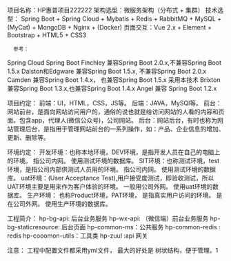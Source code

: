 项目名称：HP惠普项目222222
架构选型：微服务架构（分布式 + 集群）
技术选型： Spring Boot + Spring Cloud + Mybatis + Redis + RabbitMQ + MySQL + (MyCat) + MongoDB + Nginx + (Docker)
页面交互：Vue 2.x + Element + Bootstrap + HTML5 + CSS3
 
      参考：
  Spring Cloud        Spring Boot
  Finchley            兼容Spring Boot 2.0.x,不兼容Spring Boot 1.5.x
  Dalston和Edgware     兼容Spring Boot 1.5.x, 不兼容Spring Boot 2.0.x
  Camden              兼容Spring Boot 1.4.x， 也兼容Spring Boot 1.5.x   采用本技术
  Brixton             兼容Spring Boot 1.3.x,也兼容Spring Boot 1.4.x
  Angel               兼容 Spring Boot 1.2.x

项目约定： 
     前端：UI，HTML，CSS，JS等。
     后端：JAVA，MySQl等。
     前台：网站前台，是面向网站访问用户的，通俗的说也就是给访问网站的人看的内容和页面。包含app，代理人(微信公众号)，公司网站。
     后台：网站后台，有时也称为网站管理后台，是指用于管理网站前台的一系列操作，如：产品、企业信息的增加、更新、删除等。

环境约定：
   开发环境：也称本地环境，DEV环境，是指开发人员在自己的电脑上的环境。 指公司内网。  使用测试环境的数据库。
 SIT环境：也称测试环境，test环境，是指公司内部供测试人员用的环境。 指公司内网。      使用测试环境的数据库。
 uat环境：(User Acceptance Test),用户接受度测试，即验收测试，所以UAT环境主要是用来作为客户体验的环境。 一般用公司外网。 使用uat环境的数据库。
   生产环境： 也称Product环境，PAT环境， 是指真实用户访问的环境。 是在公司外网。 使用生产环境的数据库。
     
工程简介：
hp-bg-api: 后台业务服务
hp-wx-api: （微信端）前台业务服务
hp-bg-staticresource: 后台页面
hp-common-ms：公共服务
hp-common-redis : redis 
hp-cooomon-utils：工具类
hp-zuul :api  网关



注意：
      工程中配置文件都采用yml文件， 最大的好处是 树状结构，便于管理。1
